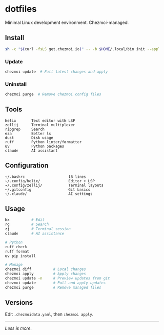 # dotfiles

Minimal Linux development environment. Chezmoi-managed.

## Install

```bash
sh -c "$(curl -fsLS get.chezmoi.io)" -- -b $HOME/.local/bin init --apply 0xAndrii
```

### Update

```bash
chezmoi update  # Pull latest changes and apply
```

### Uninstall

```bash
chezmoi purge  # Remove chezmoi config files
```

## Tools

```
helix       Text editor with LSP
zellij      Terminal multiplexer
ripgrep     Search
eza         Better ls
dust        Disk usage
ruff        Python linter/formatter
uv          Python packages
claude      AI assistant
```

## Configuration

```
~/.bashrc                    18 lines
~/.config/helix/             Editor + LSP
~/.config/zellij/            Terminal layouts
~/.gitconfig                 Git basics
~/.claude/                   AI settings
```

## Usage

```bash
hx          # Edit
rg          # Search
zj          # Terminal session
claude      # AI assistance

# Python
ruff check
ruff format
uv pip install

# Manage
chezmoi diff          # Local changes
chezmoi apply         # Apply changes
chezmoi update -n     # Preview updates from git
chezmoi update        # Pull and apply updates
chezmoi purge         # Remove managed files
```

## Versions

Edit `.chezmoidata.yaml`, then `chezmoi apply`.

---

_Less is more._
